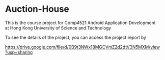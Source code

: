 # Auction-House
This is the course project for Comp4521 Android Application Development at Hong Kong University of Science and Technology

To see the details of the project, you can access the project report by

https://drive.google.com/file/d/0B9t3NWx18MGCVmZ2d2dtV3N5MXM/view?usp=sharing
